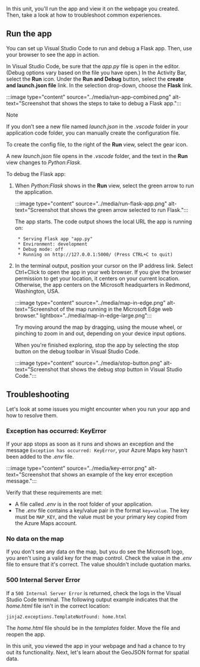 In this unit, you'll run the app and view it on the webpage you created. Then, take a look at how to troubleshoot common experiences.

## Run the app

You can set up Visual Studio Code to run and debug a Flask app. Then, use your browser to see the app in action.

In Visual Studio Code, be sure that the <i>app.py</i> file is open in the editor. (Debug options vary based on the file you have open.) In the Activity Bar, select the **Run** icon. Under the **Run and Debug** button, select the **create and launch.json file** link. In the selection drop-down, choose the **Flask** link.

:::image type="content" source="../media/run-app-combined.png" alt-text="Screenshot that shows the steps to take to debug a Flask app.":::

> [!NOTE]
> If you don’t see a new file named *launch.json* in the *.vscode* folder in your application code folder, you can manually create the configuration file.
>
> To create the config file, to the right of the **Run** view, select the gear icon.
>
> A new *launch.json* file  opens in the *.vscode* folder, and the text in the **Run** view changes to *Python:Flask*.
>

To debug the Flask app:

1. When *Python:Flask* shows in the **Run** view, select the green arrow to run the application.

    :::image type="content" source="../media/run-flask-app.png" alt-text="Screenshot that shows the green arrow selected to run Flask.":::

    The app starts. The code output shows the local URL the app is running on:

    ```output
     * Serving Flask app "app.py"
     * Environment: development
     * Debug mode: off
     * Running on http://127.0.0.1:5000/ (Press CTRL+C to quit)
    ```

1. In the terminal output, position your cursor on the IP address link. Select Ctrl+Click to open the app in your web browser. If you give the browser permission to get your location, it centers on your current location. Otherwise, the app centers on the Microsoft headquarters in Redmond, Washington, USA.

    :::image type="content" source="../media/map-in-edge.png" alt-text="Screenshot of the map running in the Microsoft Edge web browser." lightbox="../media/map-in-edge-large.png"::: 

   Try moving around the map by dragging, using the mouse wheel, or pinching to zoom in and out, depending on your device input options.

   When you're finished exploring, stop the app by selecting the stop button on the debug toolbar in Visual Studio Code.

   :::image type="content" source="../media/stop-button.png" alt-text="Screenshot that shows the debug stop button in Visual Studio Code.":::

## Troubleshooting

Let's look at some issues you might encounter when you run your app and how to resolve them.

### Exception has occurred: KeyError

If your app stops as soon as it runs and shows an exception and the message `Exception has occurred: KeyError`, your Azure Maps key hasn't been added to the *.env* file.

:::image type="content" source="../media/key-error.png" alt-text="Screenshot that shows an example of the key error exception message.":::

Verify that these requirements are met:

* A file called *.env* is in the root folder of your application.
* The *.env* file contains a key/value pair in the format `key=value`. The key must be `MAP_KEY`, and the value must be your primary key copied from the Azure Maps account.

### No data on the map

If you don't see any data on the map, but you do see the Microsoft logo, you aren't using a valid key for the map control. Check the value in the *.env* file to ensure that it's correct. The value shouldn't include quotation marks.

### 500 Internal Server Error

If a `500 Internal Server Error` is returned, check the logs in the Visual Studio Code terminal. The following output example indicates that the *home.html* file isn't in the correct location:

```output
jinja2.exceptions.TemplateNotFound: home.html
```

The *home.html* file should be in the *templates* folder. Move the file and reopen the app.

In this unit, you viewed the app in your webpage and had a chance to try out its functionality. Next, let's learn about the GeoJSON format for spatial data.